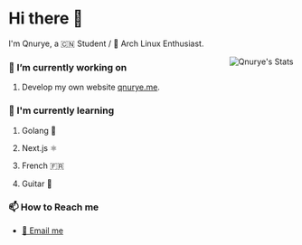 # Hi there :wave:

I'm Qnurye, a :cn: Student / :penguin: Arch Linux Enthusiast.

<img  src="https://github-readme-stats-nine-black-27.vercel.app/api?username=qnurye&theme=onedark&show_icons=true" alt="Qnurye's Stats" align="right"/>

### :telescope: I’m currently working on

1. Develop my own website [qnurye.me](https://github.com/Qnurye/qnurye.me.frontend).

### :seedling: I'm currently learning

1. Golang :rat:

2. Next.js :atom_symbol:

3. French :fr:

4. Guitar :guitar:

### :mailbox: How to Reach me

- [:email: Email me](mailto:qnuryeZmFjZj@proton.me)

